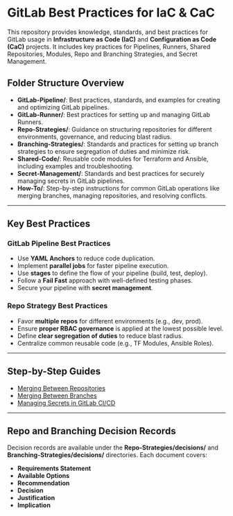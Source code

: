 # GitLab Best Practices for IaC & CaC

This repository provides knowledge, standards, and best practices for GitLab usage in **Infrastructure as Code (IaC)** and **Configuration as Code (CaC)** projects. It includes key practices for Pipelines, Runners, Shared Repositories, Modules, Repo and Branching Strategies, and Secret Management.

## Folder Structure Overview

- **GitLab-Pipeline/**: Best practices, standards, and examples for creating and optimizing GitLab pipelines.
- **GitLab-Runner/**: Best practices for setting up and managing GitLab Runners.
- **Repo-Strategies/**: Guidance on structuring repositories for different environments, governance, and reducing blast radius.
- **Branching-Strategies/**: Standards and practices for setting up branch strategies to ensure segregation of duties and minimize risk.
- **Shared-Code/**: Reusable code modules for Terraform and Ansible, including examples and troubleshooting.
- **Secret-Management/**: Standards and best practices for securely managing secrets in GitLab pipelines.
- **How-To/**: Step-by-step instructions for common GitLab operations like merging branches, managing repositories, and resolving conflicts.

---

## Key Best Practices

### GitLab Pipeline Best Practices
- Use **YAML Anchors** to reduce code duplication.
- Implement **parallel jobs** for faster pipeline execution.
- Use **stages** to define the flow of your pipeline (build, test, deploy).
- Follow a **Fail Fast** approach with well-defined testing phases.
- Secure your pipeline with **secret management**.

### Repo Strategy Best Practices
- Favor **multiple repos** for different environments (e.g., dev, prod).
- Ensure **proper RBAC governance** is applied at the lowest possible level.
- Define **clear segregation of duties** to reduce blast radius.
- Centralize common reusable code (e.g., TF Modules, Ansible Roles).

---

## Step-by-Step Guides

- [Merging Between Repositories](How-To/merge_between_repos.md)
- [Merging Between Branches](How-To/merge_between_branches.md)
- [Managing Secrets in GitLab CI/CD](Secret-Management/secrets_in_ci_cd.md)

---

## Repo and Branching Decision Records

Decision records are available under the **Repo-Strategies/decisions/** and **Branching-Strategies/decisions/** directories. Each document covers:
- **Requirements Statement**
- **Available Options**
- **Recommendation**
- **Decision**
- **Justification**
- **Implication**
